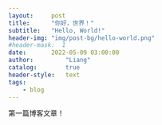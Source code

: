 ```yaml
---
layout:     post
title:      "你好，世界！"
subtitle:   "Hello, World!"
header-img: "img/post-bg/hello-world.png"
#header-mask:  1
date:       2022-05-09 03:00:00
author:         "Liang"
catalog:        true
header-style:   text
tags:
    - blog
---
```


第一篇博客文章！